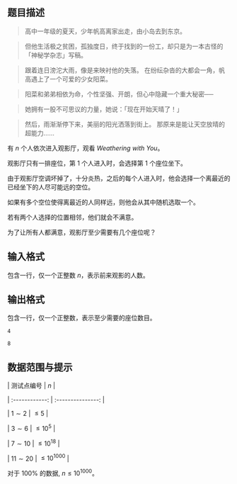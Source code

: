 ## 题目描述

> 高中一年级的夏天，少年帆高离家出走，由小岛去到东京。
>
> 但他生活极之贫困，孤独度日，终于找到的一份工，却只是为一本古怪的「神秘学杂志」写稿。
>
> 跟着连日滂沱大雨，像是来映衬他的失落。 在纷纭杂沓的大都会一角，帆高遇上了一个可爱的少女阳菜。
>
> 阳菜和弟弟相依为命，个性坚强、开朗，但心中隐藏一个重大秘密── 
>
> 她拥有一股不可思议的力量，她说：「现在开始天晴了！」 
>
> 然后，雨渐渐停下来，美丽的阳光洒落到街上。 那原来是能让天空放晴的超能力……

有 $n$ 个人依次进入观影厅，观看 *Weathering with You*。

观影厅只有一排座位，第 $1$ 个人进入时，会选择第 $1$ 个座位坐下。

由于观影厅空调坏掉了，十分炎热，之后的每个人进入时，他会选择一个离最近的已经坐下的人尽可能远的空位。

如果有多个空位使得离最近的人同样远，则他会从其中随机选取一个。

若有两个人选择的位置相邻，他们就会不满意。

为了让所有人都满意，观影厅至少需要有几个座位呢？

## 输入格式

包含一行，仅一个正整数 $n$，表示前来观影的人数。

## 输出格式

包含一行，仅一个正整数，表示至少需要的座位数目。

```input1
4
```

```output1
8
```

## 数据范围与提示

| 测试点编号   | $n$             |
| :------------: | :---------------: |
| $1 \sim 2$   | $\le 5$         |
| $3 \sim 6$  | $\le 10^5$      |
| $7 \sim 10$​  | $\le 10^{18}$   | 
| $11 \sim 20$​ | $\le 10^{1000}$ |

对于 $100\%$ 的数据, $n\le 10^{1000}$。

